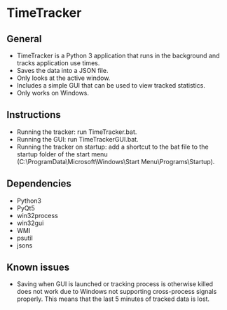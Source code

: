 # TimeTracker

## General

- TimeTracker is a Python 3 application that runs in the background and tracks application use times.
- Saves the data into a JSON file.
- Only looks at the active window.
- Includes a simple GUI that can be used to view tracked statistics.
- Only works on Windows.

## Instructions

- Running the tracker: run TimeTracker.bat.
- Running the GUI: run TimeTrackerGUI.bat.
- Running the tracker on startup: add a shortcut to the bat file to the startup folder of the start menu (C:\ProgramData\Microsoft\Windows\Start Menu\Programs\Startup).

## Dependencies

- Python3
- PyQt5
- win32process
- win32gui
- WMI
- psutil
- jsons

## Known issues

- Saving when GUI is launched or tracking process is otherwise killed does not work due to Windows not supporting cross-process signals properly. This means that the last 5 minutes of tracked data is lost.

